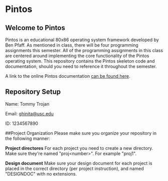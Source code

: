 # Pintos

## Welcome to Pintos
Pintos is an educational 80x86 operating system framework developed by Ben Pfaff. As mentioned in class, there will be four programming assignments this semester. All of the programming assignments in this class are centered around implementing the core functionality of the Pintos operating system. This repository contains the Pintos skeleton code and documentation, should you need to reference it throughout the semester.

A link to the online Pintos documentation [can be found here](http://web.stanford.edu/class/cs140/projects/pintos/pintos_1.html#SEC1 "Pintos documentation").


## Repository Setup
Name: Tommy Trojan

Email: ghinita@usc.edu

ID: 1234567890

##Project Organization
Please make sure you organize your repository in the following manner:

<strong>Project directores</strong> For each project you need to create a new directory. Make sure they're named "proj\<number\>". For example "proj1".

<strong>Design document</strong> Make sure your design document for each project is placed in the correct directory (per project instruction), and named "DESIGNDOC" with no extensions.
